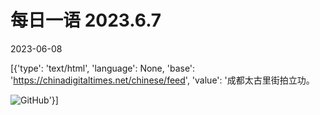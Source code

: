 # 每日一语 2023.6.7

2023-06-08

[{'type': 'text/html', 'language': None, 'base': 'https://chinadigitaltimes.net/chinese/feed', 'value': '成都太古里街拍立功。

![GitHub](https://chinadigitaltimes.net/chinese/files/2023/06/2023.6.7.jpg)'}]